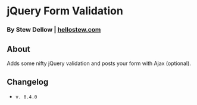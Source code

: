 # jQuery Form Validation
### By Stew Dellow | [hellostew.com](http://hellostew.com/ "Creative Web Developer")

## About
Adds some nifty jQuery validation and posts your form with Ajax (optional).

## Changelog
*  `v. 0.4.0`
